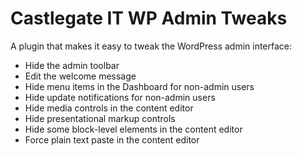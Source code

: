 # Castlegate IT WP Admin Tweaks #

A plugin that makes it easy to tweak the WordPress admin interface:

*   Hide the admin toolbar
*   Edit the welcome message
*   Hide menu items in the Dashboard for non-admin users
*   Hide update notifications for non-admin users
*   Hide media controls in the content editor
*   Hide presentational markup controls
*   Hide some block-level elements in the content editor
*   Force plain text paste in the content editor
